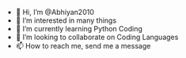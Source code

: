 - 👋 Hi, I’m @Abhiyan2010
- 👀 I’m interested in many things
- 🌱 I’m currently learning Python Coding
- 💞️ I’m looking to collaborate on Coding Languages
- 📫 How to reach me, send me a message

<!---
Abhiyan2010/Abhiyan2010 is a ✨ special ✨ repository because its `README.md` (this file) appears on your GitHub profile.
You can click the Preview link to take a look at your changes.
--->
